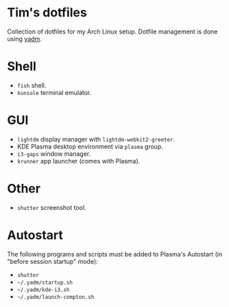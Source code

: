 # Tim's dotfiles

Collection of dotfiles for my Arch Linux setup. Dotfile management is done
using [yadm](https://github.com/TheLocehiliosan/yadm).

# Shell

* `fish` shell.
* `konsole` terminal emulator.

# GUI

* `lightdm` display manager with `lightdm-webkit2-greeter`.
* KDE Plasma desktop environment via `plasma` group.
* `i3-gaps` window manager.
* `krunner` app launcher (comes with Plasma).

# Other

* `shutter` screenshot tool.

# Autostart

The following programs and scripts must be added to Plasma's Autostart (in "before session startup" mode):
* `shutter`
* `~/.yadm/startup.sh`
* `~/.yadm/kde-i3.sh`
* `~/.yadm/launch-compton.sh`


